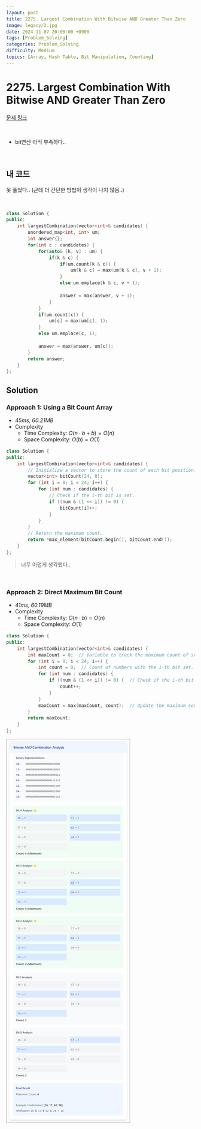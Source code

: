 ```yaml
---
layout: post
title: 2275. Largest Combination With Bitwise AND Greater Than Zero
image: legacy/2.jpg
date: 2024-11-07 20:00:00 +0900
tags: [Problem_Solving]
categories: Problem_Solving
difficulty: Medium
topics: [Array, Hash Table, Bit Manipulation, Counting]
---
```


# 2275. Largest Combination With Bitwise AND Greater Than Zero
[문제 링크](https://leetcode.com/problems/largest-combination-with-bitwise-and-greater-than-zero/description/?envType=daily-question&envId=2024-11-07)

<br/>

- bit연산 아직 부족하다..

<br/>

## 내 코드
못 풀었다.. (근데 더 간단한 방법이 생각이 나지 않음..)

<br/>

```cpp
class Solution {
public:
    int largestCombination(vector<int>& candidates) {
        unordered_map<int, int> um;
        int answer{};
        for(int c : candidates) {
            for(auto& [k, v] : um) {
                if(k & c) {
                    if(um.count(k & c)) {
                        um[k & c] = max(um[k & c], v + 1);
                    }
                    else um.emplace(k & c, v + 1);

                    answer = max(answer, v + 1);
                }
            }
            if(um.count(c)) {
                um[c] = max(um[c], 1);
            }
            else um.emplace(c, 1);

            answer = max(answer, um[c]);
        }
        return answer;
    }
};
```

## Solution

### Approach 1: Using a Bit Count Array
- *45ms, 60.21MB*
- Complexity
  - Time Complexity: $O(n \cdot b + b) = O(n)$
  - Space Complexity: $O(b) = O(1)$

```cpp
class Solution {
public:
    int largestCombination(vector<int>& candidates) {
        // Initialize a vector to store the count of each bit position.
        vector<int> bitCount(24, 0);
        for (int i = 0; i < 24; i++) {
            for (int num : candidates) {
                // Check if the i-th bit is set.
                if ((num & (1 << i)) != 0) {
                    bitCount[i]++;
                }
            }
        }
        // Return the maximum count.
        return *max_element(bitCount.begin(), bitCount.end());
    }
};
```

> 너무 어렵게 생각했다..

<br/>

### Approach 2: Direct Maximum Bit Count
- *41ms, 60.19MB*
- Complexity
  - Time Complexity: $O(n \cdot b) = O(n)$
  - Space Complexity: $O(1)$

```cpp
class Solution {
public:
    int largestCombination(vector<int>& candidates) {
        int maxCount = 0;  // Variable to track the maximum count of set bits.
        for (int i = 0; i < 24; i++) {
            int count = 0;  // Count of numbers with the i-th bit set.
            for (int num : candidates) {
                if ((num & (1 << i)) != 0) {  // Check if the i-th bit is set.
                    count++;
                }
            }
            maxCount = max(maxCount, count);  // Update the maximum count.
        }
        return maxCount;
    }
};
```

![alt text](/images/2024-11-07/image.png)